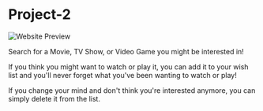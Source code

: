 # Project-2

  ![Website Preview](\Project-2\public\screenshot.png)

Search for a Movie, TV Show, or Video Game you might be interested in!

If you think you might want to watch or play it, you can add it to your wish list and you'll never forget what you've been wanting to watch or play!

If you change your mind and don't think you're interested anymore, you can simply delete it from the list.
